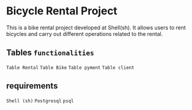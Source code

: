 # Bicycle Rental Project

This is a bike rental project developed at Shell(sh). It allows users to rent bicycles and carry out different operations related to the rental.

## Tables ```functionalities```


``` Table Rental ```
``` Table Bike ```
``` Table pyment ```
``` Table client ```
## requirements

``` Shell (sh) ```
``` Postgresql ```
``` psql ```

